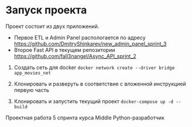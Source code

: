 # Запуск проекта 

   Проект состоит из двух приложений. 
   * Первое ETL и Admin Panel распологается по адресу https://github.com/DmitryShinkarev/new_admin_panel_sprint_3
   * Второе Fast API в текущем репозитории https://github.com/fall3nangel/Async_API_sprint_2


   1. Создать сеть для docker
       `docker network create --driver bridge app_movies_net`

   2. Клонировать и разверуть в соответствие с вложенной инструкцией первую часть

   3. Клонировать и запустить текущий проект
   `docker-compose up -d --build`

Проектная работа 5 спринта курса Middle Python-разработчик

